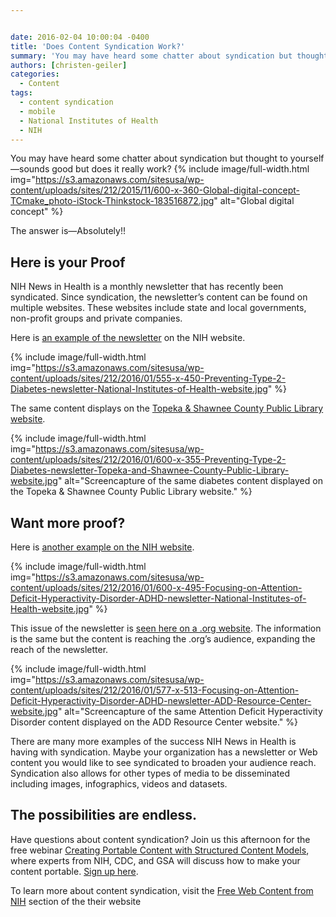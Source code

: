 ```yaml
---


date: 2016-02-04 10:00:04 -0400
title: 'Does Content Syndication Work?'
summary: 'You may have heard some chatter about syndication but thought to yourself&mdash;sounds good but does it really work? The answer is&mdash;Absolutely!! Here is your Proof NIH News in Health is a monthly newsletter that has recently been syndicated. Since syndication, the newsletter&rsquo;s content can be found on multiple websites. These websites include state and local'
authors: [christen-geiler]
categories:
  - Content
tags:
  - content syndication
  - mobile
  - National Institutes of Health
  - NIH
---
```


You may have heard some chatter about syndication but thought to yourself—sounds good but does it really work? 
{% include image/full-width.html img="https://s3.amazonaws.com/sitesusa/wp-content/uploads/sites/212/2015/11/600-x-360-Global-digital-concept-TCmake_photo-iStock-Thinkstock-183516872.jpg" alt="Global digital concept" %} 

The answer is—Absolutely!!

## Here is your Proof

NIH News in Health is a monthly newsletter that has recently been syndicated. Since syndication, the newsletter’s content can be found on multiple websites. These websites include state and local governments, non-profit groups and private companies.

Here is [an example of the newsletter](https://newsinhealth.nih.gov/issue/Nov2014/Feature1) on the NIH website.


{% include image/full-width.html img="https://s3.amazonaws.com/sitesusa/wp-content/uploads/sites/212/2016/01/555-x-450-Preventing-Type-2-Diabetes-newsletter-National-Institutes-of-Health-website.jpg" %}

The same content displays on the [Topeka & Shawnee County Public Library website](http://www.tscpl.org).


{% include image/full-width.html img="https://s3.amazonaws.com/sitesusa/wp-content/uploads/sites/212/2016/01/600-x-355-Preventing-Type-2-Diabetes-newsletter-Topeka-and-Shawnee-County-Public-Library-website.jpg" alt="Screencapture of the same diabetes content displayed on the Topeka & Shawnee County Public Library website." %}

## Want more proof?

Here is [another example on the NIH website](https://newsinhealth.nih.gov/issue/Nov2014/Feature1).


{% include image/full-width.html img="https://s3.amazonaws.com/sitesusa/wp-content/uploads/sites/212/2016/01/600-x-495-Focusing-on-Attention-Deficit-Hyperactivity-Disorder-ADHD-newsletter-National-Institutes-of-Health-website.jpg" %}

This issue of the newsletter is [seen here on a .org website](https://newsinhealth.nih.gov/issue/Nov2014/Feature1). The information is the same but the content is reaching the .org’s audience, expanding the reach of the newsletter.


{% include image/full-width.html img="https://s3.amazonaws.com/sitesusa/wp-content/uploads/sites/212/2016/01/577-x-513-Focusing-on-Attention-Deficit-Hyperactivity-Disorder-ADHD-newsletter-ADD-Resource-Center-website.jpg" alt="Screencapture of the same Attention Deficit Hyperactivity Disorder content displayed on the ADD Resource Center website." %}

There are many more examples of the success NIH News in Health is having with syndication. Maybe your organization has a newsletter or Web content you would like to see syndicated to broaden your audience reach. Syndication also allows for other types of media to be disseminated including images, infographics, videos and datasets.

## The possibilities are endless.

Have questions about content syndication?  Join us this afternoon for the free webinar [Creating Portable Content with Structured Content Models](https://www.WHATEVER/event/creating-a-portable-product-with-structured-content-models/), where experts from NIH, CDC, and GSA will discuss how to make your content portable. [Sign up here](https://www.WHATEVER/event/creating-a-portable-product-with-structured-content-models/).

To learn more about content syndication, visit the [Free Web Content from NIH](http://www.nih.gov/health-information/free-web-content-nih) section of the their website
